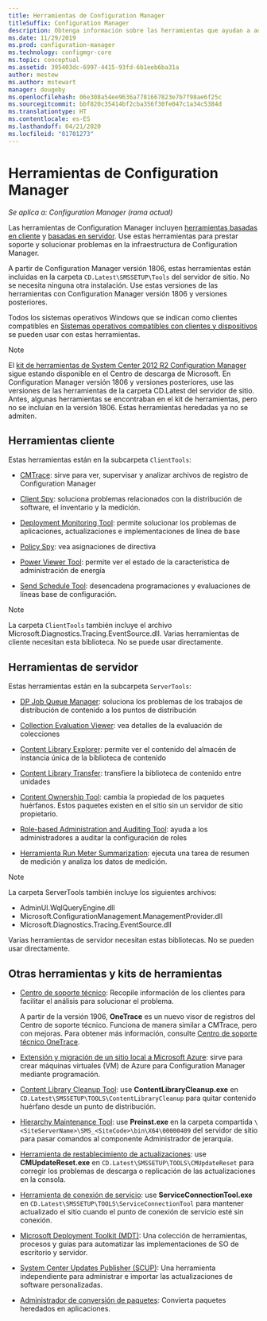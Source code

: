 ```yaml
---
title: Herramientas de Configuration Manager
titleSuffix: Configuration Manager
description: Obtenga información sobre las herramientas que ayudan a administrar la infraestructura de Configuration Manager y a solucionar problemas de ella.
ms.date: 11/29/2019
ms.prod: configuration-manager
ms.technology: configmgr-core
ms.topic: conceptual
ms.assetid: 395403dc-6997-4415-93fd-6b1eeb6ba31a
author: mestew
ms.author: mstewart
manager: dougeby
ms.openlocfilehash: 06e308a54ee9636a7781667823e7b7f98ae6f25c
ms.sourcegitcommit: bbf820c35414bf2cba356f30fe047c1a34c5384d
ms.translationtype: HT
ms.contentlocale: es-ES
ms.lasthandoff: 04/21/2020
ms.locfileid: "81701273"
---
```

# <a name="configuration-manager-tools"></a>Herramientas de Configuration Manager

*Se aplica a: Configuration Manager (rama actual)*

Las herramientas de Configuration Manager incluyen [herramientas basadas en cliente](#client-tools) y [basadas en servidor](#server-tools). Use estas herramientas para prestar soporte y solucionar problemas en la infraestructura de Configuration Manager.

A partir de Configuration Manager versión 1806, estas herramientas están incluidas en la carpeta `CD.Latest\SMSSETUP\Tools` del servidor de sitio. No se necesita ninguna otra instalación.<!--1357145--> Use estas versiones de las herramientas con Configuration Manager versión 1806 y versiones posteriores.

Todos los sistemas operativos Windows que se indican como clientes compatibles en [Sistemas operativos compatibles con clientes y dispositivos](https://docs.microsoft.com/sccm/core/plan-design/configs/supported-operating-systems-for-clients-and-devices) se pueden usar con estas herramientas.

> [!Note]  
> El [kit de herramientas de System Center 2012 R2 Configuration Manager](https://www.microsoft.com/download/details.aspx?id=50012) sigue estando disponible en el Centro de descarga de Microsoft. En Configuration Manager versión 1806 y versiones posteriores, use las versiones de las herramientas de la carpeta CD.Latest del servidor de sitio. Antes, algunas herramientas se encontraban en el kit de herramientas, pero no se incluían en la versión 1806. Estas herramientas heredadas ya no se admiten.


## <a name="client-tools"></a>Herramientas cliente

Estas herramientas están en la subcarpeta `ClientTools`:

- [CMTrace](cmtrace.md): sirve para ver, supervisar y analizar archivos de registro de Configuration Manager  

- [Client Spy](clispy.md): soluciona problemas relacionados con la distribución de software, el inventario y la medición.

- [Deployment Monitoring Tool](deployment-monitoring-tool.md): permite solucionar los problemas de aplicaciones, actualizaciones e implementaciones de línea de base  

- [Policy Spy](policy-spy.md): vea asignaciones de directiva  

- [Power Viewer Tool](power-viewer-tool.md): permite ver el estado de la característica de administración de energía  

- [Send Schedule Tool](send-schedule-tool.md): desencadena programaciones y evaluaciones de líneas base de configuración.  

> [!Note]  
> La carpeta `ClientTools` también incluye el archivo Microsoft.Diagnostics.Tracing.EventSource.dll. Varias herramientas de cliente necesitan esta biblioteca. No se puede usar directamente.  


## <a name="server-tools"></a>Herramientas de servidor

Estas herramientas están en la subcarpeta `ServerTools`:

- [DP Job Queue Manager](dp-job-manager.md): soluciona los problemas de los trabajos de distribución de contenido a los puntos de distribución  

- [Collection Evaluation Viewer](ceviewer.md): vea detalles de la evaluación de colecciones  

- [Content Library Explorer](content-library-explorer.md): permite ver el contenido del almacén de instancia única de la biblioteca de contenido  

- [Content Library Transfer](content-library-transfer.md): transfiere la biblioteca de contenido entre unidades  

- [Content Ownership Tool](content-ownership-tool.md): cambia la propiedad de los paquetes huérfanos. Estos paquetes existen en el sitio sin un servidor de sitio propietario.

- [Role-based Administration and Auditing Tool](rbaviewer.md): ayuda a los administradores a auditar la configuración de roles  

- [Herramienta Run Meter Summarization](run-meter-summ.md): ejecuta una tarea de resumen de medición y analiza los datos de medición.

> [!Note]  
> La carpeta ServerTools también incluye los siguientes archivos:
>
> - AdminUI.WqlQueryEngine.dll
> - Microsoft.ConfigurationManagement.ManagementProvider.dll
> - Microsoft.Diagnostics.Tracing.EventSource.dll
>
> Varias herramientas de servidor necesitan estas bibliotecas. No se pueden usar directamente.  

## <a name="other-tools-and-toolkits"></a>Otras herramientas y kits de herramientas

- [Centro de soporte técnico](support-center.md): Recopile información de los clientes para facilitar el análisis para solucionar el problema.

    A partir de la versión 1906, **OneTrace** es un nuevo visor de registros del Centro de soporte técnico. Funciona de manera similar a CMTrace, pero con mejoras. Para obtener más información, consulte [Centro de soporte técnico OneTrace](support-center-onetrace.md).

- [Extensión y migración de un sitio local a Microsoft Azure](azure-migration-tool.md): sirve para crear máquinas virtuales (VM) de Azure para Configuration Manager mediante programación. <!--3556022--> 

- [Content Library Cleanup Tool](../plan-design/hierarchy/content-library-cleanup-tool.md): use **ContentLibraryCleanup.exe** en `CD.Latest\SMSSETUP\TOOLS\ContentLibraryCleanup` para quitar contenido huérfano desde un punto de distribución.  

- [Hierarchy Maintenance Tool](../servers/manage/hierarchy-maintenance-tool-preinst.exe.md): use **Preinst.exe** en la carpeta compartida `\<SiteServerName>\SMS_<SiteCode>\bin\X64\00000409` del servidor de sitio para pasar comandos al componente Administrador de jerarquía.  

- [Herramienta de restablecimiento de actualizaciones](../servers/manage/update-reset-tool.md): use **CMUpdateReset.exe** en `CD.Latest\SMSSETUP\TOOLS\CMUpdateReset` para corregir los problemas de descarga o replicación de las actualizaciones en la consola.  

- [Herramienta de conexión de servicio](../servers/manage/hierarchy-maintenance-tool-preinst.exe.md): use **ServiceConnectionTool.exe** en `CD.Latest\SMSSETUP\TOOLS\ServiceConnectionTool` para mantener actualizado el sitio cuando el punto de conexión de servicio esté sin conexión.   

- [Microsoft Deployment Toolkit (MDT)](../../mdt/use-the-mdt.md): Una colección de herramientas, procesos y guías para automatizar las implementaciones de SO de escritorio y servidor.

- [System Center Updates Publisher (SCUP)](../../sum/tools/updates-publisher.md): Una herramienta independiente para administrar e importar las actualizaciones de software personalizadas.

- [Administrador de conversión de paquetes](../../apps/pcm/package-conversion-manager.md): Convierta paquetes heredados en aplicaciones.
